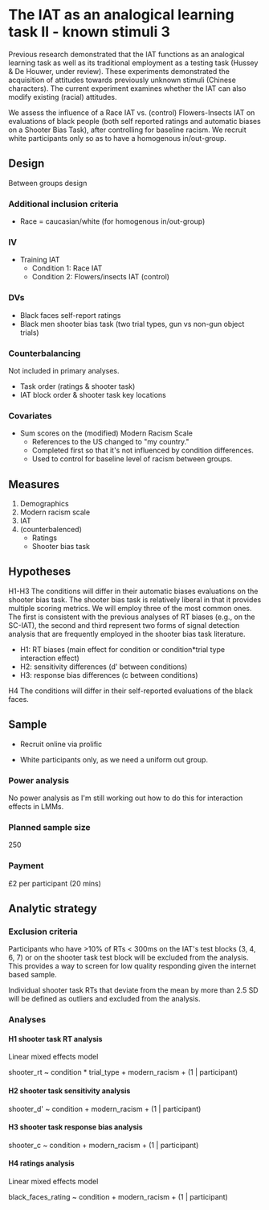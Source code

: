 # The IAT as an analogical learning task II - known stimuli 3 

Previous research demonstrated that the IAT functions as an analogical learning task as well as its traditional employment as a testing task (Hussey & De Houwer, under review). These experiments demonstrated the acquisition of attitudes towards previously unknown stimuli (Chinese characters). The current experiment examines whether the IAT can also modify existing (racial) attitudes.

We assess the influence of a Race IAT vs. (control) Flowers-Insects IAT on evaluations of black people (both self reported ratings and automatic biases on a Shooter Bias Task), after controlling for baseline racism. We recruit white participants only so as to have a homogenous in/out-group.

## Design

Between groups design

### Additional inclusion criteria

- Race = caucasian/white (for homogenous in/out-group)

### IV

- Training IAT 
  - Condition 1: Race IAT 
  - Condition 2: Flowers/insects IAT (control) 

### DVs

- Black faces self-report ratings
- Black men shooter bias task (two trial types, gun vs non-gun object trials)

### Counterbalancing

Not included in primary analyses.

- Task order (ratings & shooter task)
- IAT block order & shooter task key locations

### Covariates

- Sum scores on the (modified) Modern Racism Scale
  - References to the US changed to "my country."
  - Completed first so that it's not influenced by condition differences.
  - Used to control for baseline level of racism between groups.

## Measures

1. Demographics
2. Modern racism scale
3. IAT
4. (counterbalenced)
   - Ratings
   - Shooter bias task

## Hypotheses

H1-H3 The conditions will differ in their automatic biases evaluations on the shooter bias task. The shooter bias task is relatively liberal in that it provides multiple scoring metrics. We will employ three of the most common ones. The first is consistent with the previous analyses of RT biases (e.g., on the SC-IAT), the second and third represent two forms of signal detection analysis that are frequently employed in the shooter bias task literature.

- H1: RT biases (main effect for condition or condition*trial type interaction effect)
- H2: sensitivity differences (d' between conditions)
- H3: response bias differences (c between conditions)

H4 The conditions will differ in their self-reported evaluations of the black faces.

## Sample

- Recruit online via prolific


- White participants only, as we need a uniform out group.

### Power analysis

No power analysis as I'm still working out how to do this for interaction effects in LMMs. 

### Planned sample size

250

### Payment

£2 per participant (20 mins)

## Analytic strategy

### Exclusion criteria

Participants who have >10% of RTs < 300ms on the IAT's test blocks (3, 4, 6, 7) or on the shooter task test block will be excluded from the analysis. This provides a way to screen for low quality responding given the internet based sample.

Individual shooter task RTs that deviate from the mean by more than 2.5 SD will be defined as outliers and excluded from the analysis.

### Analyses 

#### H1 shooter task RT analysis

Linear mixed effects model

shooter_rt ~ condition * trial_type + modern_racism + (1 | participant)

#### H2 shooter task sensitivity analysis

shooter_d' ~ condition + modern_racism + (1 | participant)

#### H3 shooter task response bias analysis

shooter_c ~ condition + modern_racism + (1 | participant)

#### H4 ratings analysis

Linear mixed effects model

black_faces_rating ~ condition + modern_racism + (1 | participant)